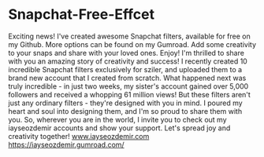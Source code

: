 # Snapchat-Free-Effcet
Exciting news! I've created awesome Snapchat filters, available for free on my Github. More options can be found on my Gumroad. Add some creativity to your snaps and share with your loved ones. Enjoy!
I'm thrilled to share with you an amazing story of creativity and success! I recently created 10 incredible Snapchat filters exclusively for sziler, and uploaded them to a brand new account that I created from scratch. What happened next was truly incredible - in just two weeks, my sister's account gained over 5,000 followers and received a whopping 61 million views!
But these filters aren't just any ordinary filters - they're designed with you in mind. I poured my heart and soul into designing them, and I'm so proud to share them with you. So, wherever you are in the world, I invite you to check out my iayseozdemir accounts and show your support. Let's spread joy and creativity together!
www.iayseozdemir.com
https://iayseozdemir.gumroad.com/
